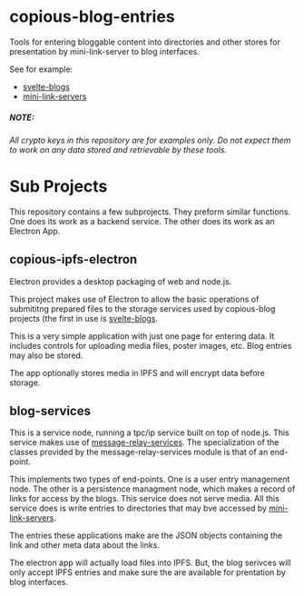 # copious-blog-entries
Tools for entering bloggable content into directories and other stores for presentation by mini-link-server to blog interfaces.

See for example:

* [svelte-blogs](https://www.github.com/copious-world/svelte-blogs)
* [mini-link-servers](https://www.github.com/copious-world/mini_link_servers)

##### NOTE:

*All crypto keys in this repository are for examples only. Do not expect them to work on any data stored and retrievable by these tools.*


# Sub Projects

This repository contains a few subprojects. They preform similar functions. One does its work as a backend service. The other does its work as an Electron App.

## copious-ipfs-electron

Electron provides a desktop packaging of web and node.js.

This project makes use of Electron to allow the basic operations of submititng prepared files to the storage services used by copious-blog projects (the first in use is [svelte-blogs](https://www.github.com/copious-world/svelte-blogs).

This is a very simple application with just one page for entering data. It includes controls for uploading media files, poster images, etc. Blog entries may also be stored.

The app optionally stores media in IPFS and will encrypt data before storage.


## blog-services

This is a service node, running a tpc/ip service built on top of node.js. This service makes use of [message-relay-services](https://www.github.com/message-relay-services). The specialization of the classes provided by the message-relay-services module is that of an end-point.

This implements two types of end-points. One is a user entry management node. The other is a persistence managment node, which makes a record of links for access by the blogs. This service does not serve media. All this service does is write entries to directories that may bve accessed by [mini-link-servers](https://www.github.com/copious-world/mini_link_servers).

The entries these applications make are the JSON objects containing the link and other meta data about the links.

The electron app will actually load files into IPFS. But, the blog serivces will only accept IPFS entries and make sure the are available for prentation by blog interfaces.



